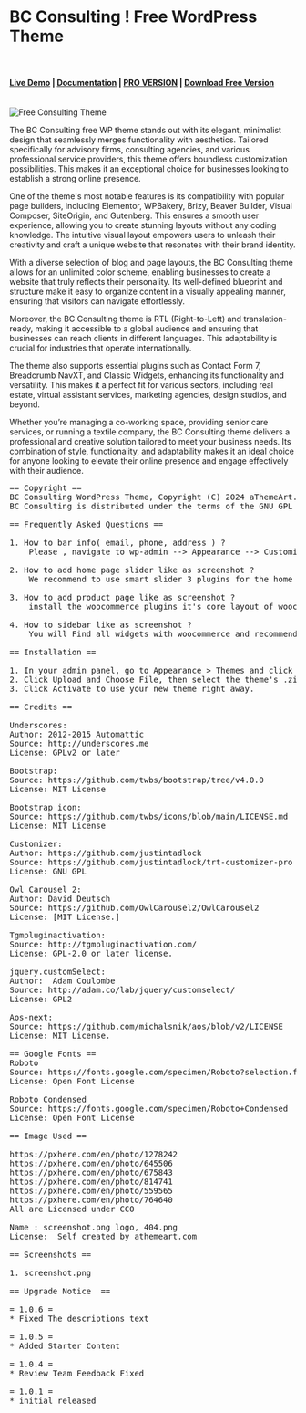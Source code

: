 BC Consulting ! Free WordPress Theme 
========================================
<br/>
<h4><a href="https://demo.athemeart.com/bc/" target="_blank">Live Demo</a>  | <a href="https://docs.athemeart.com/docs/bc-consulting/theme-installation/" target="_blank">Documentation</a> | <a href="https://athemeart.com/downloads/bc-business-consulting/" target="_blank">PRO VERSION</a> | <a href="https://wordpress.org/themes/bc-consulting/" target="_blank">Download Free Version</a> </h4>
<br/>

<img src="https://i0.wp.com/themes.svn.wordpress.org/bc-consulting/1.0.6/screenshot.png" alt="Free Consulting Theme" />


The BC Consulting free WP theme stands out with its elegant, minimalist design that seamlessly merges functionality with aesthetics. Tailored specifically for advisory firms, consulting agencies, and various professional service providers, this theme offers boundless customization possibilities. This makes it an exceptional choice for businesses looking to establish a strong online presence.

One of the theme's most notable features is its compatibility with popular page builders, including Elementor, WPBakery, Brizy, Beaver Builder, Visual Composer, SiteOrigin, and Gutenberg. This ensures a smooth user experience, allowing you to create stunning layouts without any coding knowledge. The intuitive visual layout empowers users to unleash their creativity and craft a unique website that resonates with their brand identity.

With a diverse selection of blog and page layouts, the BC Consulting theme allows for an unlimited color scheme, enabling businesses to create a website that truly reflects their personality. Its well-defined blueprint and structure make it easy to organize content in a visually appealing manner, ensuring that visitors can navigate effortlessly.

Moreover, the BC Consulting theme is RTL (Right-to-Left) and translation-ready, making it accessible to a global audience and ensuring that businesses can reach clients in different languages. This adaptability is crucial for industries that operate internationally.

The theme also supports essential plugins such as Contact Form 7, Breadcrumb NavXT, and Classic Widgets, enhancing its functionality and versatility. This makes it a perfect fit for various sectors, including real estate, virtual assistant services, marketing agencies, design studios, and beyond.

Whether you’re managing a co-working space, providing senior care services, or running a textile company, the BC Consulting theme delivers a professional and creative solution tailored to meet your business needs. Its combination of style, functionality, and adaptability makes it an ideal choice for anyone looking to elevate their online presence and engage effectively with their audience.

<pre>
== Copyright ==
BC Consulting WordPress Theme, Copyright (C) 2024 aThemeArt.com
BC Consulting is distributed under the terms of the GNU GPL

== Frequently Asked Questions == 

1. How to bar info( email, phone, address ) ?
	Please , navigate to wp-admin --> Appearance --> Customize --> Theme Options --> Top Bar,
	
2. How to add home page slider like as screenshot ?
	We recommend to use smart slider 3 plugins for the home page slider/likes as screenshots hero sections. You can add via widgets 

3. How to add product page like as screenshot ?
	install the woocommerce plugins it's core layout of woocommerce.
	
4. How to sidebar like as screenshot ?
	You will Find all widgets with woocommerce and recommend plugins .
   	
== Installation ==
	
1. In your admin panel, go to Appearance > Themes and click the Add New button.
2. Click Upload and Choose File, then select the theme's .zip file. Click Install Now.
3. Click Activate to use your new theme right away.

== Credits ==

Underscores:
Author: 2012-2015 Automattic
Source: http://underscores.me
License: GPLv2 or later

Bootstrap:
Source: https://github.com/twbs/bootstrap/tree/v4.0.0
License: MIT License

Bootstrap icon:
Source: https://github.com/twbs/icons/blob/main/LICENSE.md
License: MIT License

Customizer:
Author: https://github.com/justintadlock
Source: https://github.com/justintadlock/trt-customizer-pro
License: GNU GPL

Owl Carousel 2:
Author: David Deutsch
Source: https://github.com/OwlCarousel2/OwlCarousel2
License: [MIT License.]

Tgmpluginactivation:
Source: http://tgmpluginactivation.com/
License: GPL-2.0 or later license.

jquery.customSelect:
Author:  Adam Coulombe    
Source: http://adam.co/lab/jquery/customselect/
License: GPL2

Aos-next:
Source: https://github.com/michalsnik/aos/blob/v2/LICENSE
License: MIT License.

== Google Fonts ==
Roboto
Source: https://fonts.google.com/specimen/Roboto?selection.family=Roboto
License: Open Font License 

Roboto Condensed
Source: https://fonts.google.com/specimen/Roboto+Condensed
License: Open Font License 

== Image Used ==

https://pxhere.com/en/photo/1278242
https://pxhere.com/en/photo/645506
https://pxhere.com/en/photo/675843
https://pxhere.com/en/photo/814741
https://pxhere.com/en/photo/559565
https://pxhere.com/en/photo/764640
All are Licensed under CC0

Name : screenshot.png logo, 404.png 
License:  Self created by athemeart.com 

== Screenshots ==

1. screenshot.png

== Upgrade Notice  ==

= 1.0.6 =
* Fixed The descriptions text

= 1.0.5 =
* Added Starter Content

= 1.0.4 =
* Review Team Feedback Fixed

= 1.0.1 =
* initial released
</pre>
